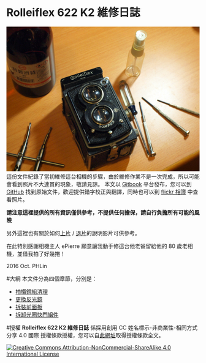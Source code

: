 # Rolleiflex 622 K2 維修日誌

![Rolleiflex](../images/P1090459.JPG)
這份文件紀錄了當初維修這台相機的步驟，由於維修作業不是一次完成，所以可能會看到照片不大連貫的現象，敬請見諒。
本文以 [Gitbook](https://cypresslin.gitbooks.io/rolleiflex-622-repair/content/) 平台發布，您可以到 [GitHub](https://github.com/Cypresslin/book-repair-rolleiflex622) 找到原始文件，歡迎提供錯字校正與翻譯，同時也可以到 [flickr 相簿](https://www.flickr.com/photos/57342563@N00/albums/72157672119064724) 中查看照片。

**請注意這裡提供的所有資訊僅供參考，不提供任何擔保，請自行負擔所有可能的風險**

另外這裡也有關於如何[上片](https://youtu.be/vM9XcC0Qwdc) / [退片](https://youtu.be/Zn-e0FLdRuc)的說明影片可供參考。

在此特別感謝相機主人 ePierre 願意讓我動手修這台他老爸留給他的 80 歲老相機，並借我拍了好幾捲！

2016 Oct. PHLin

#大綱
本文件分為四個章節，分別是：
* [拍攝鏡組清理](lens_cleaning.md)
* [更換反光鏡](mirror_replacement.md)
* [拆裝前面板](front_plate.md)
* [拆卸光圈快門組件](disassemble_compur.md)

#授權
**Rolleiflex 622 K2 維修日誌** 係採用創用 CC 姓名標示-非商業性-相同方式分享 4.0 國際 授權條款授權，您可以自[此網址](http://creativecommons.org/licenses/by-nc-sa/4.0/)取得授權條款全文。

[![Creative Commons Attribution-NonCommercial-ShareAlike 4.0 International License](https://i.creativecommons.org/l/by-nc-sa/4.0/88x31.png)](http://creativecommons.org/licenses/by-nc-sa/4.0/)

